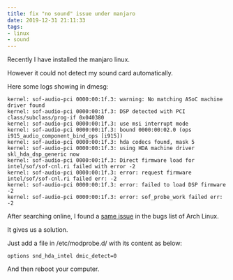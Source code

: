 ```yaml
---
title: fix "no sound" issue under manjaro
date: 2019-12-31 21:11:33
tags:
- linux
- sound
---
```


Recently I have installed the manjaro linux.

However it could not detect my sound card automatically.

Here some logs showing in dmesg:

```
kernel: sof-audio-pci 0000:00:1f.3: warning: No matching ASoC machine driver found
kernel: sof-audio-pci 0000:00:1f.3: DSP detected with PCI class/subclass/prog-if 0x040380
kernel: sof-audio-pci 0000:00:1f.3: use msi interrupt mode
kernel: sof-audio-pci 0000:00:1f.3: bound 0000:00:02.0 (ops i915_audio_component_bind_ops [i915])
kernel: sof-audio-pci 0000:00:1f.3: hda codecs found, mask 5
kernel: sof-audio-pci 0000:00:1f.3: using HDA machine driver skl_hda_dsp_generic now
kernel: sof-audio-pci 0000:00:1f.3: Direct firmware load for intel/sof/sof-cnl.ri failed with error -2
kernel: sof-audio-pci 0000:00:1f.3: error: request firmware intel/sof/sof-cnl.ri failed err: -2
kernel: sof-audio-pci 0000:00:1f.3: error: failed to load DSP firmware -2
kernel: sof-audio-pci 0000:00:1f.3: error: sof_probe_work failed err: -2
```

After searching online, I found a [same issue](https://bugs.archlinux.org/task/64720) in the bugs list of Arch Linux.

It gives us a solution.

Just add a file in /etc/modprobe.d/ with its content as below:

```
options snd_hda_intel dmic_detect=0
```

And then reboot your computer.